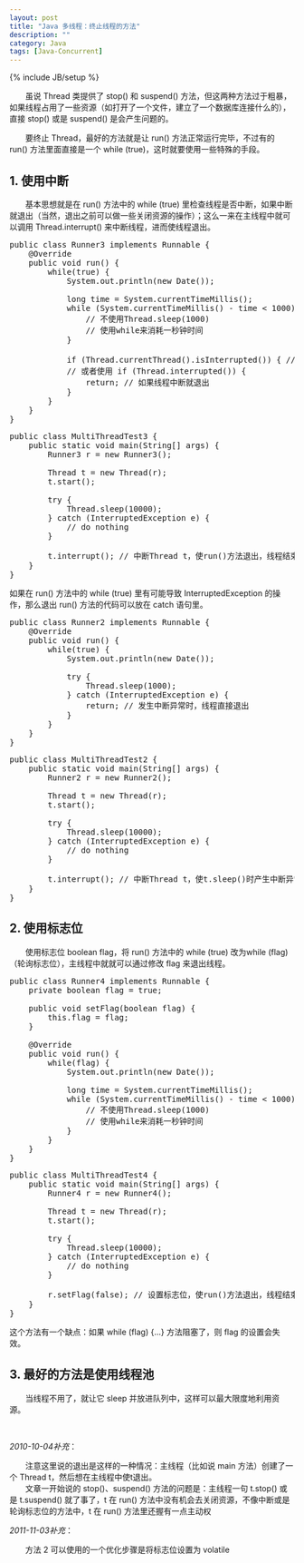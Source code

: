 ```yaml
---
layout: post
title: "Java 多线程：终止线程的方法"
description: ""
category: Java
tags: [Java-Concurrent]
---
```

{% include JB/setup %}

　　虽说 Thread 类提供了 stop() 和 suspend() 方法，但这两种方法过于粗暴，如果线程占用了一些资源（如打开了一个文件，建立了一个数据库连接什么的），直接 stop() 或是 suspend() 是会产生问题的。

　　要终止 Thread，最好的方法就是让 run() 方法正常运行完毕，不过有的 run() 方法里面直接是一个 while (true)，这时就要使用一些特殊的手段。

## 1. 使用中断

　　基本思想就是在 run() 方法中的 while (true) 里检查线程是否中断，如果中断就退出（当然，退出之前可以做一些关闭资源的操作）；这么一来在主线程中就可以调用 Thread.interrupt() 来中断线程，进而使线程退出。 

<pre class="prettyprint linenums">
public class Runner3 implements Runnable {     
	@Override    
	public void run() {     
		while(true) {     
			System.out.println(new Date());     
				 
			long time = System.currentTimeMillis();     
			while (System.currentTimeMillis() - time < 1000) {     
				// 不使用Thread.sleep(1000)     
				// 使用while来消耗一秒钟时间     
			}     
				 
			if (Thread.currentThread().isInterrupted()) { // 时刻检查该线程是否中断     
			// 或者使用 if (Thread.interrupted()) {     
				return; // 如果线程中断就退出     
			}     
		}     
	}     
}    
</pre>

<pre class="prettyprint linenums">
public class MultiThreadTest3 {     
    public static void main(String[] args) {     
        Runner3 r = new Runner3();     
    
        Thread t = new Thread(r);     
        t.start();     
             
        try {     
            Thread.sleep(10000);     
        } catch (InterruptedException e) {     
            // do nothing     
        }     
             
        t.interrupt(); // 中断Thread t，使run()方法退出，线程结束     
    }     
}    
</pre>

如果在 run() 方法中的 while (true) 里有可能导致 InterruptedException 的操作，那么退出 run() 方法的代码可以放在 catch 语句里。

<pre class="prettyprint linenums">
public class Runner2 implements Runnable {  
	@Override  
	public void run() {  
		while(true) {  
			System.out.println(new Date());  
			  
			try {  
				Thread.sleep(1000);  
			} catch (InterruptedException e) {  
				return; // 发生中断异常时，线程直接退出  
			}  
		}  
	}  
}   
</pre>

<pre class="prettyprint linenums">
public class MultiThreadTest2 {     
	public static void main(String[] args) {     
		Runner2 r = new Runner2();     
	
		Thread t = new Thread(r);     
		t.start();     
			 
		try {     
			Thread.sleep(10000);     
		} catch (InterruptedException e) {     
			// do nothing     
		}     
			 
		t.interrupt(); // 中断Thread t，使t.sleep()时产生中断异常，进而终止线程     
	}     
}    
</pre>

## 2. 使用标志位

　　使用标志位 boolean flag，将 run() 方法中的 while (true) 改为while (flag)（轮询标志位），主线程中就就可以通过修改 flag 来退出线程。

<pre class="prettyprint linenums">
public class Runner4 implements Runnable {  
	private boolean flag = true;  
	  
	public void setFlag(boolean flag) {  
		this.flag = flag;  
	}  
  
	@Override  
	public void run() {  
		while(flag) {  
			System.out.println(new Date());  
			  
			long time = System.currentTimeMillis();  
			while (System.currentTimeMillis() - time < 1000) {  
				// 不使用Thread.sleep(1000)  
				// 使用while来消耗一秒钟时间  
			}  
		}  
	}  
}  
</pre> 

<pre class="prettyprint linenums">
public class MultiThreadTest4 {  
	public static void main(String[] args) {  
		Runner4 r = new Runner4();  
  
		Thread t = new Thread(r);  
		t.start();  
		  
		try {  
			Thread.sleep(10000);  
		} catch (InterruptedException e) {  
			// do nothing  
		}  
		  
		r.setFlag(false); // 设置标志位，使run()方法退出，线程结束  
	}  
}  
</pre>

这个方法有一个缺点：如果 while (flag) {...} 方法阻塞了，则 flag 的设置会失效。 

## 3. 最好的方法是使用线程池

　　当线程不用了，就让它 sleep 并放进队列中，这样可以最大限度地利用资源。

<br/>

_2010-10-04补充_：

　　注意这里说的退出是这样的一种情况：主线程（比如说 main 方法）创建了一个 Thread t，然后想在主线程中使t退出。  
　　文章一开始说的 stop()、suspend() 方法的问题是：主线程一句 t.stop() 或是 t.suspend() 就了事了，t 在 run() 方法中没有机会去关闭资源，不像中断或是轮询标志位的方法中，t 在 run() 方法里还握有一点主动权

_2011-11-03补充_：

　　方法 2 可以使用的一个优化步骤是将标志位设置为 volatile